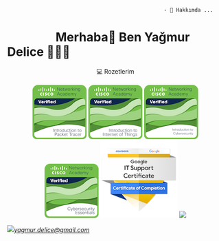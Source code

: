                                                        - 💬 Hakkımda ...
<h1>&nbsp;&nbsp;&nbsp;&nbsp;&nbsp;&nbsp;&nbsp;&nbsp;&nbsp; &nbsp;&nbsp;&nbsp;&#160;&#160;&#160;
 Merhaba👋 Ben Yağmur Delice 👩🏻‍💻 </h1>


<p align="center">
  <g-emoji class="g-emoji" alias="computer" fallback-src="https://github.githubassets.com/images/icons/emoji/unicode/1f4bb.png">💻</g-emoji> Rozetlerim<br><br>
  <a href="https://www.credly.com/badges/de2a218c-b57a-4439-8478-6c545def4c1a/public_url"><img src="https://github.com/deliceyagmur/image/blob/master/img/introduction-to-packet-tracer.png"></a>
  <a href="https://www.credly.com/badges/67635ace-ac01-4760-9003-88ef76e45ea2/public_url"><img src="https://github.com/deliceyagmur/image/blob/master/img/introduction-to-iot.png"></a>
   <a href="https://www.credly.com/badges/faab5fef-ac32-4ba7-af96-e69ce97afaed/public_url"><img src="https://github.com/deliceyagmur/image/blob/master/img/introduction-to-cybersecurity.png"></a>
  <a href="https://www.credly.com/badges/ea107ca4-1878-41c5-8755-20bfb0aee902/public_url"><img src="https://github.com/deliceyagmur/image/blob/master/img/cybersecurity-essentials.png"></a>
<a href="https://www.credly.com/badges/bd93f38b-9f28-428d-a0c1-29b42e50888e/public_url"><img src="https://github.com/deliceyagmur/image/blob/master/img/google-it-support-certificate.png"></a>


<img src="https://github-readme-stats.vercel.app/api?username=deliceyagmur&&show_icons=true&title_color=ffffff&icon_color=bb2acf&text_color=daf7dc&bg_color=151515">

<img src="https://img.icons8.com/clouds/100/000000/apple-mail.png" width="100"><i>yagmur.delice@gmail.com </i>




